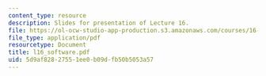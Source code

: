 ```yaml
---
content_type: resource
description: Slides for presentation of Lecture 16.
file: https://ol-ocw-studio-app-production.s3.amazonaws.com/courses/16-851-satellite-engineering-fall-2003/5d9af82827551ee0b09dfb50b5053a57_l16_software.pdf
file_type: application/pdf
resourcetype: Document
title: l16_software.pdf
uid: 5d9af828-2755-1ee0-b09d-fb50b5053a57
---
```

